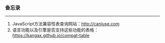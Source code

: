 ### 备忘录

****** 

1. JavaScript方法兼容性表查询网站：http://caniuse.com 
2. 语言功能以及引擎是否支持这些功能的表格：https://kangax.github.io/compat-table
